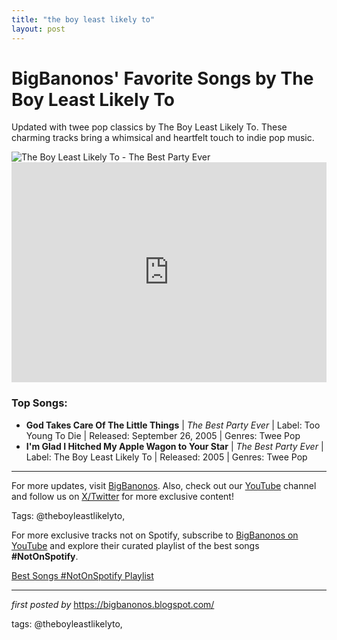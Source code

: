 ```yaml
---
title: "the boy least likely to"
layout: post
---
```

<!-- Title of the Post -->
<h1>BigBanonos' Favorite Songs by The Boy Least Likely To</h1> <!-- Introductory Text -->
<p>Updated with twee pop classics by The Boy Least Likely To. These charming tracks bring a whimsical and heartfelt touch to indie pop music.</p> <!-- Featured Image -->
<div> <img src="https://i.scdn.co/image/ab67616d00001e02e6fd727369e3711858227a37" alt="The Boy Least Likely To - The Best Party Ever">
</div> <!-- Spotify Playlist Embed -->
<div> <iframe src="https://open.spotify.com/embed/playlist/4fqkMq9CJnSKQnWDgExp02?utm_source=generator" width="100%" height="352" frameborder="0" allowfullscreen="" allow="autoplay; clipboard-write; encrypted-media; fullscreen; picture-in-picture" loading="lazy"></iframe>
</div> <!-- Song Information -->
<h3>Top Songs:</h3>
<ul> <li><strong>God Takes Care Of The Little Things</strong> | <em>The Best Party Ever</em> | Label: Too Young To Die | Released: September 26, 2005 | Genres: Twee Pop</li> <li><strong>I'm Glad I Hitched My Apple Wagon to Your Star</strong> | <em>The Best Party Ever</em> | Label: The Boy Least Likely To | Released: 2005 | Genres: Twee Pop</li>
</ul> <!-- Footer Links -->
<hr />
<p>For more updates, visit <a href="https://bigbanonos.blogspot.com/" target="_blank">BigBanonos</a>. Also, check out our <a href="https://www.youtube.com/@BigBanonos" target="_blank">YouTube</a> channel and follow us on <a href="https://x.com/bigbanonos" target="_blank">X/Twitter</a> for more exclusive content!</p> <!-- Tags -->
<p>Tags: @theboyleastlikelyto,</p>


<!--Subscribe and Playlist Links-->
<div>
    <p>For more exclusive tracks not on Spotify, subscribe to <a href="https://www.youtube.com/@BigBanonos" target="_blank">BigBanonos on YouTube</a> and explore their curated playlist of the best songs <strong>#NotOnSpotify</strong>.</p>
    <p><a href="https://www.youtube.com/playlist?list=PLtuNtuTatqI0kFahUCbtbfenC_ET5O_tr" target="_blank">Best Songs #NotOnSpotify Playlist<br /></a></p></div>

<hr />

<p><em>first posted by</em> <a href="https://bigbanonos.blogspot.com/" rel="noopener" target="_new">https://bigbanonos.blogspot.com/</a></p>

<p>tags: @theboyleastlikelyto,</p>
